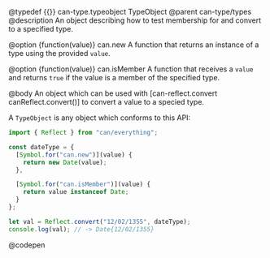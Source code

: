 @typedef {{}} can-type.typeobject TypeObject
@parent can-type/types
@description An object describing how to test membership for and convert to a specified type.

@option {function(value)} can.new A function that returns an instance of a type using the provided `value`.

@option {function(value)} can.isMember A function that receives a `value` and returns `true` if the value is a member of the specified type.

@body An object which can be used with [can-reflect.convert canReflect.convert()] to convert a value to a specied type.

A `TypeObject` is any object which conforms to this API:

```js
import { Reflect } from "can/everything";

const dateType = {
  [Symbol.for("can.new")](value) {
    return new Date(value);
  },

  [Symbol.for("can.isMember")](value) {
    return value instanceof Date;
  }
};

let val = Reflect.convert("12/02/1355", dateType);
console.log(val); // -> Date{12/02/1355}
```
@codepen
